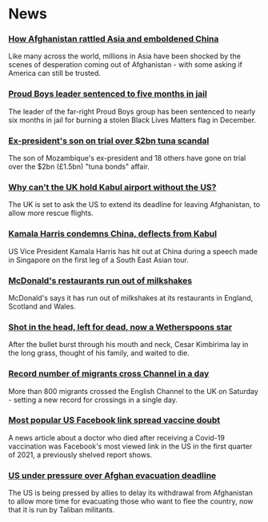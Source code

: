 # News
### [How Afghanistan rattled Asia and emboldened China](https://www.bbc.com/news/world-asia-58312949)
Like many across the world, millions in Asia have been shocked by the scenes of desperation coming out of Afghanistan - with some asking if America can still be trusted.
### [Proud Boys leader sentenced to five months in jail](https://www.bbc.com/news/world-us-canada-58312254)
The leader of the far-right Proud Boys group has been sentenced to nearly six months in jail for burning a stolen Black Lives Matters flag in December.
### [Ex-president's son on trial over $2bn tuna scandal](https://www.bbc.com/news/world-africa-58304737)
The son of Mozambique's ex-president and 18 others have gone on trial over the $2bn (£1.5bn) "tuna bonds" affair.
### [Why can't the UK hold Kabul airport without the US?](https://www.bbc.com/news/world-58305185)
The UK is set to ask the US to extend its deadline for leaving Afghanistan, to allow more rescue flights.
### [Kamala Harris condemns China, deflects from Kabul](https://www.bbc.com/news/world-asia-58312947)
US Vice President Kamala Harris has hit out at China during a speech made in Singapore on the first leg of a South East Asian tour.
### [McDonald's restaurants run out of milkshakes](https://www.bbc.com/news/business-58315152)
McDonald's says it has run out of milkshakes at its restaurants in England, Scotland and Wales.
### [Shot in the head, left for dead, now a Wetherspoons star](https://www.bbc.com/news/uk-58266180)
After the bullet burst through his mouth and neck, Cesar Kimbirima lay in the long grass, thought of his family, and waited to die.
### [Record number of migrants cross Channel in a day](https://www.bbc.com/news/uk-58312630)
More than 800 migrants crossed the English Channel to the UK on Saturday - setting a new record for crossings in a single day.  
### [Most popular US Facebook link spread vaccine doubt](https://www.bbc.com/news/technology-58305149)
A news article about a doctor who died after receiving a Covid-19 vaccination was Facebook's most viewed link in the US in the first quarter of 2021, a previously shelved report shows.
### [US under pressure over Afghan evacuation deadline](https://www.bbc.com/news/world-asia-58312644)
The US is being pressed by allies to delay its withdrawal from Afghanistan to allow more time for evacuating those who want to flee the country, now that it is run by Taliban militants.

